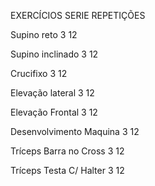 EXERCÍCIOS   	                 	   SERIE                                    REPETIÇÕES

Supino reto        	                 3               					12	

Supino inclinado				     3 						      12

Crucifixo 					     3						      12

Elevação lateral				     3						      12		

Elevação Frontal				     3						      12

Desenvolvimento Maquina 	   	     3						      12

Tríceps Barra no Cross			     3						      12

Tríceps Testa  C/ Halter		     3						    	12